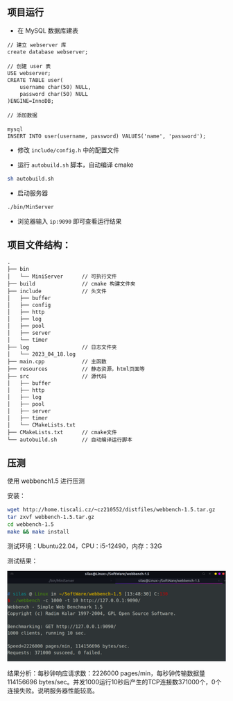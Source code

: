 ## 项目运行

- 在 MySQL 数据库建表

```mysql
// 建立 webserver 库
create database webserver;

// 创建 user 表
USE webserver;
CREATE TABLE user(
	username char(50) NULL,
	password char(50) NULL
)ENGINE=InnoDB;

// 添加数据

mysql
INSERT INTO user(username, password) VALUES('name', 'password');
```

- 修改 `include/config.h` 中的配置文件
 
- 运行 `autobuild.sh` 脚本，自动编译 cmake

```bash
sh autobuild.sh
```

- 启动服务器

```bash
./bin/MinServer
```
  
- 浏览器输入 `ip:9090` 即可查看运行结果

## 项目文件结构：
```
.
├── bin
│   └── MiniServer      // 可执行文件
├── build               // cmake 构建文件夹
├── include             // 头文件
│   ├── buffer
│   ├── config
│   ├── http
│   ├── log
│   ├── pool
│   ├── server
│   └── timer 
├── log                 // 日志文件夹
│   └── 2023_04_18.log
├── main.cpp            // 主函数
├── resources           // 静态资源，html页面等
├── src                 // 源代码
│   ├── buffer
│   ├── http
│   ├── log
│   ├── pool
│   ├── server
│   ├── timer
│   └── CMakeLists.txt
├── CMakeLists.txt      // cmake文件
└── autobuild.sh        // 自动编译运行脚本
```

## 压测
使用 webbench1.5 进行压测

安装：

```bash
wget http://home.tiscali.cz/~cz210552/distfiles/webbench-1.5.tar.gz
tar zxvf webbench-1.5.tar.gz
cd webbench-1.5
make && make install
```

测试环境：Ubuntu22.04，CPU：i5-12490，内存：32G 

测试结果： 

![](./resources/images/webbench-result.png)

结果分析：每秒钟响应请求数：2226000 pages/min，每秒钟传输数据量114156696 bytes/sec。并发1000运行10秒后产生的TCP连接数371000个，0个连接失败。说明服务器性能较高。 